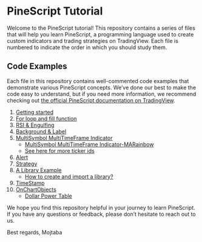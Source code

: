 # PineScript Tutorial
Welcome to the PineScript tutorial! This repository contains a series of files that will help you learn PineScript, a programming language used to create custom indicators and trading strategies on TradingView. Each file is numbered to indicate the order in which you should study them.

## Code Examples
Each file in this repository contains well-commented code examples that demonstrate various PineScript concepts. We’ve done our best to make the code easy to understand, but if you need more information, we recommend checking out [the official PineScript documentation on TradingView](https://www.tradingview.com/pine-script-docs/en/v5/Introduction.html).

1. [Getting started](001-GettingStartedWithPineScript.pine)
2. [For loop and fill function](002-For%20statement%20and%20fill.pine)
3. [RSI & Engulfing](003-RSI%20+%20Engulfing.pine)
4. [Background & Label](004-Background%20+%20Label.pine)
5. [MultiSymbol MultiTimeFrame Indicator](005-MultiSymbol%20MultiTimeFrame%20Indicator%20.pine)
    * [MultiSymbol MultiTimeFrame Indicator-MARainbow](005-MultiSymbol%20MultiTimeFrame%20Indicator-MARainbow.pine)
    * [See here for more ticker ids](https://www.tradingcode.net/tradingview/instrument-ticker-id/#syminfotickerid-for-various-instruments)
6. [Alert](006-Alert.pine)
7. [Strategy](007-Strategy.pine)
8. [A Library Example](008-LibraryExample.pine)
    * [How to create and import a library?](https://www.tradingview.com/pine-script-docs/en/v5/concepts/Libraries.html#id5)
9. [TimeStamp](009-TimeStamp.pine)
10. [OnChartObjects](010-OnChartObjects%20.pine)
    * [Dollar Power Table](010-OnChartObjects-DollarPowerTable.pine)

We hope you find this repository helpful in your journey to learn PineScript. If you have any questions or feedback, please don’t hesitate to reach out to us.

Best regards, Mojtaba